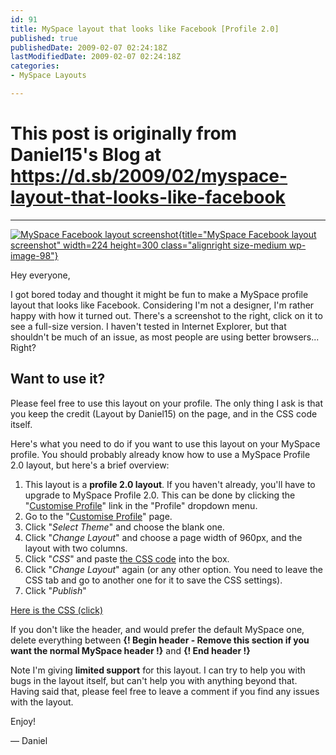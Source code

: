 ```yaml
---
id: 91
title: MySpace layout that looks like Facebook [Profile 2.0]
published: true
publishedDate: 2009-02-07 02:24:18Z
lastModifiedDate: 2009-02-07 02:24:18Z
categories:
- MySpace Layouts

---
```


# This post is originally from Daniel15's Blog at https://d.sb/2009/02/myspace-layout-that-looks-like-facebook

---

[![MySpace Facebook layout screenshot](http://d15.biz/blog/wp-content/uploads/2009/02/myspace-fb-layout-screenshot-224x300.png){title="MySpace Facebook layout screenshot" width=224 height=300 class="alignright size-medium wp-image-98"}](http://d15.biz/blog/wp-content/uploads/2009/02/myspace-fb-layout-screenshot.png)  

Hey everyone,  

 I got bored today and thought it might be fun to make a MySpace profile layout that looks like Facebook. Considering I'm not a designer, I'm rather happy with how it turned out. There's a screenshot to the right, click on it to see a full-size version.  <!--One of the only minor problems I noticed is that the MySpace logo at the top-left is white, it doesn't look too good on the light background colour. Unfortunately, because of how MySpace put this on the page, I can't change the image. Also,-->
 I haven't tested in Internet Explorer, but that shouldn't be much of an issue, as most people are using better browsers... Right?

## Want to use it?
Please feel free to use this layout on your profile. The only thing I ask is that you keep the credit (Layout by Daniel15) on the page, and in the CSS code itself.

Here's what you need to do if you want to use this layout on your MySpace profile. You should probably already know how to use a MySpace Profile 2.0 layout, but here's a brief overview:

1. This layout is a **profile 2.0 layout**. If you haven't already, you'll have to upgrade to MySpace Profile 2.0. This can be done by clicking the "[Customise Profile](http://profileedit.myspace.com/index.cfm?fuseaction=pageeditor.profile)" link in the "Profile" dropdown menu.
2. Go to the "[Customise Profile](http://profileedit.myspace.com/index.cfm?fuseaction=pageeditor.profile)" page.
3. Click "*Select Theme*" and choose the blank one.
4. Click "*Change Layout*" and choose a page width of 960px, and the layout with two columns.
5. Click "*CSS*" and paste [the CSS code](http://d15.biz/blog/wp-content/uploads/2009/02/facebook.css) into the box.
6. Click "*Change Layout*" again (or any other option. You need to leave the CSS tab and go to another one for it to save the CSS settings).
7. Click "*Publish*"

[Here is the CSS (click)](http://d15.biz/blog/wp-content/uploads/2009/02/facebook.css)

If you don't like the header, and would prefer the default MySpace one, delete everything between **{! Begin header - Remove this section if you want the normal MySpace header !}** and **{! End header !}**

Note I'm giving **limited support** for this layout. I can try to help you with bugs in the layout itself, but can't help you with anything beyond that. Having said that, please feel free to leave a comment if you find any issues with the layout.

Enjoy!  

 — Daniel

